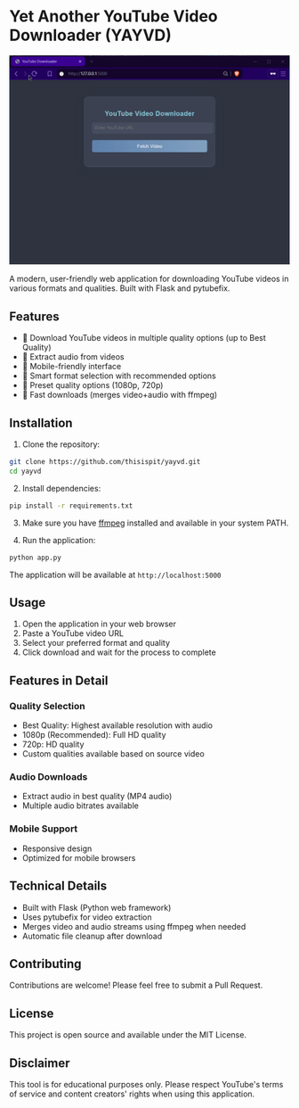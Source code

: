 # Yet Another YouTube Video Downloader (YAYVD)

<p align="center">
  <img src="https://github.com/thisispit/yayVD/blob/master/assets/brave_ldBYmC9DQO.gif?raw=true" alt="YAYVD Demo" width="700"/>
</p>
A modern, user-friendly web application for downloading YouTube videos in various formats and qualities. Built with Flask and pytubefix.

## Features

- 🎥 Download YouTube videos in multiple quality options (up to Best Quality)
- 🎵 Extract audio from videos
- 📱 Mobile-friendly interface
- 🔄 Smart format selection with recommended options
- 🎯 Preset quality options (1080p, 720p)
- 🚀 Fast downloads (merges video+audio with ffmpeg)

## Installation

1. Clone the repository:
```bash
git clone https://github.com/thisispit/yayvd.git
cd yayvd
```

2. Install dependencies:
```bash
pip install -r requirements.txt
```

3. Make sure you have [ffmpeg](https://ffmpeg.org/download.html) installed and available in your system PATH.

4. Run the application:
```bash
python app.py
```

The application will be available at `http://localhost:5000`

## Usage

1. Open the application in your web browser
2. Paste a YouTube video URL
3. Select your preferred format and quality
4. Click download and wait for the process to complete

## Features in Detail

### Quality Selection
- Best Quality: Highest available resolution with audio
- 1080p (Recommended): Full HD quality
- 720p: HD quality
- Custom qualities available based on source video

### Audio Downloads
- Extract audio in best quality (MP4 audio)
- Multiple audio bitrates available

### Mobile Support
- Responsive design
- Optimized for mobile browsers

## Technical Details

- Built with Flask (Python web framework)
- Uses pytubefix for video extraction
- Merges video and audio streams using ffmpeg when needed
- Automatic file cleanup after download

## Contributing

Contributions are welcome! Please feel free to submit a Pull Request.

## License

This project is open source and available under the MIT License.

## Disclaimer

This tool is for educational purposes only. Please respect YouTube's terms of service and content creators' rights when using this application. 

